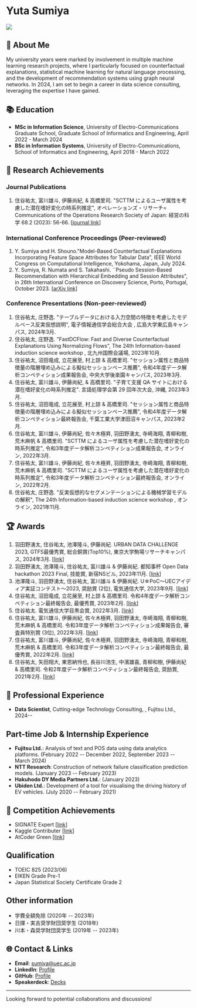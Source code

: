 # Yuta Sumiya

<p align=&quot;center&quot;>
  <img src=&quot;./IMG_5624.jpg&quot; style=&quot;width: 100%;&quot;>
</p>

## 📌 About Me

My university years were marked by involvement in multiple machine learning research projects, where I particularly focused on counterfactual explanations, statistical machine learning for natural language processing, and the development of recommendation systems using graph neural networks. In 2024, I am set to begin a career in data science consulting, leveraging the expertise I have gained.

## 📚 Education

- **MSc in Information Science**, University of Electro-Communications Graduate School, Graduate School of Informatics and Engineering, April 2022 - March 2024
- **BSc in Information Systems**, University of Electro-Communications, School of Informatics and Engineering, April 2018 - March 2022

## 📜 Research Achievements

### Journal Publications

1. 住谷祐太, 富川雄斗, 伊藤尚紀, & 高橋里司. &quot;SCTTM によるユーザ属性を考慮した潜在嗜好変化の時系列推定&quot;, オペレーションズ・リサーチ= Communications of the Operations Research Society of Japan: 経営の科学 68.2 (2023): 56-66. [[journal link](https://orsj.org/?p=5504)]

### International Conference Proceedings (Peer-reviewed)

1. Y. Sumiya and H. Shouno.&quot;Model-Based Counterfactual Explanations Incorporating Feature Space Attributes for Tabular Data&quot;, IEEE World Congress on Computational Intelligence, Yokohama, Japan, July 2024.
2. Y. Sumiya, R. Numata and S. Takahashi. ``Pseudo Session-Based Recommendation with Hierarchical Embedding and Session Attributes&quot;, in 26th International Conference on Discovery Science, Porto, Portugal, October 2023. [[arXiv link](https://arxiv.org/abs/2306.10029)]

### Conference Presentations (Non-peer-reviewed)

1. 住谷祐太, 庄野逸. &quot;テーブルデータにおける入力空間の特徴を考慮したモデルベース反実仮想説明&quot;, 電子情報通信学会総合大会 , 広島大学東広島キャンパス, 2024年3月.
2. 住谷祐太, 庄野逸. &quot;FastDCFlow: Fast and Diverse Counterfactual Explanations Using Normalizing Flows&quot;, The 24th Information-based induction science workshop , 北九州国際会議場, 2023年10月.
3. 住谷祐太, 沼田竜成, 立花展至, 村上諒 & 高橋里司. &quot;セッション属性と商品特徴量の階層埋め込みによる擬似セッションベース推薦&quot;, 令和4年度データ解析コンペティション成果報告会, 中央大学後楽園キャンパス, 2023年3月.
4. 住谷祐太, 富川雄斗, 伊藤尚紀, & 高橋里司. &quot;子育て支援 QA サイトにおける潜在嗜好変化の時系列推定&quot;. 言語処理学会第 29 回年次大会, 沖縄, 2023年3月.
5. 住谷祐太, 沼田竜成, 立花展至, 村上諒 & 高橋里司. &quot;セッション属性と商品特徴量の階層埋め込みによる擬似セッションベース推薦&quot;, 令和4年度データ解析コンペティション最終報告会, 千葉工業大学津田沼キャンパス, 2023年2月.
6. 住谷祐太, 富川雄斗, 伊藤尚紀, 佐々木極昇, 羽田野湧太, 寺崎海翔, 青柳和樹, 荒木麻帆 & 高橋里司. &quot;SCTTM によるユーザ属性を考慮した潜在嗜好変化の時系列推定&quot;, 令和3年度データ解析コンペティション成果報告会, オンライン, 2022年3月.
7. 住谷祐太, 富川雄斗, 伊藤尚紀, 佐々木極昇, 羽田野湧太, 寺崎海翔, 青柳和樹, 荒木麻帆 & 高橋里司. &quot;SCTTM によるユーザ属性を考慮した潜在嗜好変化の時系列推定&quot;, 令和3年度データ解析コンペティション最終報告会, オンライン, 2022年2月.
8. 住谷祐太, 庄野逸. &quot;反実仮想的なセグメンテーションによる機械学習モデルの解釈&quot;, The 24th Information-based induction science workshop , オンライン, 2021年11月.
   

## 🏆 Awards

1. 羽田野湧太, 住谷祐太, 池澤隆斗, 伊藤尚紀. URBAN DATA CHALLENGE 2023, GTFS最優秀賞, 総合銅賞(Top10%), 東京大学駒場リサーチキャンパス, 2024年3月. [[link](https://urbandata-challenge.jp/news/udc2023_final)]
2. 羽田野湧太, 池澤隆斗, 住谷祐太, 富川雄斗 & 伊藤尚紀. 都知事杯 Open Data hackathon 2023 Final, 技能賞, 新宿NSビル, 2023年11月. [[link](https://odhackathon.metro.tokyo.lg.jp/)]
3. 池澤隆斗, 羽田野湧太, 住谷祐太, 富川雄斗 & 伊藤尚紀. U☆PoC～UECアイディア実証コンテスト～2023, 奨励賞 (2位), 電気通信大学, 2023年9月. [[link](https://www.uec.ac.jp/research/venture/contest.html)]
4. 住谷祐太, 沼田竜成, 立花展至, 村上諒 & 高橋里司. 令和4年度データ解析コンペティション最終報告会, 最優秀賞, 2023年2月. [[link](https://jscs.jp/dac/index.php/meeting/R04meeting)]
5. 住谷祐太. 電気通信大学目黒会賞, 2022年3月. [[link](https://megurokai.jp/home2/category/dosokaisho/)]
6. 住谷祐太, 富川雄斗, 伊藤尚紀, 佐々木極昇, 羽田野湧太, 寺崎海翔, 青柳和樹, 荒木麻帆 & 高橋里司. 令和3年度データ解析コンペティション成果報告会, 審査員特別賞 (3位), 2022年3月. [[link](https://jasmac-j.jimdofree.com/)]
7. 住谷祐太, 富川雄斗, 伊藤尚紀, 佐々木極昇, 羽田野湧太, 寺崎海翔, 青柳和樹, 荒木麻帆 & 高橋里司. 令和3年度データ解析コンペティション最終報告会, 最優秀賞, 2022年2月. [[link](http://jscs.jp/dac/index.php/meeting/R03meeting)]
8. 住谷祐太, 矢田翔大, 東恩納怜也, 長谷川浩生, 中濱雄喜, 青柳和樹, 伊藤尚紀 & 高橋里司. 令和2年度データ解析コンペティション最終報告会, 奨励賞, 2021年2月. [[link](http://jscs.jp/dac/index.php/meeting/R02meeting)]
 
## 💼 Professional Experience

- **Data Scientist**, Cutting-edge Technology Consulting, , Fujitsu Ltd., 2024--

## Part-time Job & Internship Experience
- **Fujitsu Ltd.**: Analysis of text and POS data using data analytics platforms. (February 2022 -- December 2022, September 2023 -- March 2024)
- **NTT Research**: Construction of network failure classification prediction models. (January 2023 -- February 2023)
- **Hakuhodo DY Media Partners Ltd.**: (January 2023)
- **Ubiden Ltd.**: Development of a tool for visualising the driving history of EV vehicles. (July 2020 -- February 2021)

## 🏅 Competition Achievements

- SIGNATE Expert [[link](https://signate.jp/users/32973)]
- Kaggle Contributer [[link](https://www.kaggle.com/sumipy)]
- AtCoder Green [[link](https://atcoder.jp/users/yusumi)]

## Qualification
- TOEIC 825 (2023/06)
- EIKEN Grade Pre-1
- Japan Statistical Society Certificate Grade 2

## Other information
- 学費全額免除 (2020年 -- 2023年)
- 日揮・実吉奨学財団奨学生 (2018年)
- 川本・森奨学財団奨学生 (2019年 -- 2023年)

## 🌐 Contact & Links

- **Email**: [sumiya@uec.ac.jp](mailto:sumiya@uec.ac.jp)
- **LinkedIn**: [Profile](https://www.linkedin.com/in/%E7%A5%90%E5%A4%AA-%E4%BD%8F%E8%B0%B7-b4035523a/)
- **GitHub**: [Profile](https://github.com/sumugit)
- **Speakerdeck**: [Decks](https://speakerdeck.com/yusumi)

---

Looking forward to potential collaborations and discussions!

